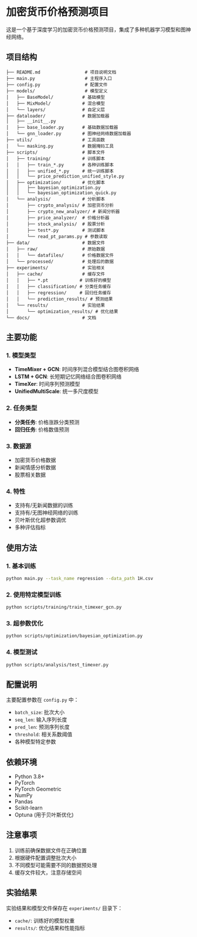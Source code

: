 # 加密货币价格预测项目

这是一个基于深度学习的加密货币价格预测项目，集成了多种机器学习模型和图神经网络。

## 项目结构

```
├── README.md                 # 项目说明文档
├── main.py                   # 主程序入口
├── config.py                 # 配置文件
├── models/                   # 模型定义
│   ├── BaseModel/           # 基础模型
│   ├── MixModel/            # 混合模型
│   └── layers/              # 自定义层
├── dataloader/              # 数据加载器
│   ├── __init__.py
│   ├── base_loader.py       # 基础数据加载器
│   └── gnn_loader.py        # 图神经网络数据加载器
├── utils/                   # 工具函数
│   └── masking.py           # 数据掩码工具
├── scripts/                 # 脚本文件
│   ├── training/            # 训练脚本
│   │   ├── train_*.py       # 各种训练脚本
│   │   ├── unified_*.py     # 统一训练脚本
│   │   └── price_prediction_unified_style.py
│   ├── optimization/        # 优化脚本
│   │   ├── bayesian_optimization.py
│   │   └── bayesian_optimization_quick.py
│   └── analysis/            # 分析脚本
│       ├── crypto_analysis/ # 加密货币分析
│       ├── crypto_new_analyzer/ # 新闻分析器
│       ├── price_analyzer/  # 价格分析器
│       ├── stock_analysis/  # 股票分析
│       ├── test*.py         # 测试脚本
│       └── read_pt_params.py # 参数读取
├── data/                    # 数据文件
│   ├── raw/                 # 原始数据
│   │   └── datafiles/       # 价格数据文件
│   └── processed/           # 处理后的数据
├── experiments/             # 实验相关
│   ├── cache/               # 缓存文件
│   │   ├── *.pt            # 训练好的模型
│   │   ├── classification/ # 分类任务缓存
│   │   ├── regression/     # 回归任务缓存
│   │   └── prediction_results/ # 预测结果
│   └── results/             # 实验结果
│       └── optimization_results/ # 优化结果
└── docs/                    # 文档
```

## 主要功能

### 1. 模型类型
- **TimeMixer + GCN**: 时间序列混合模型结合图卷积网络
- **LSTM + GCN**: 长短期记忆网络结合图卷积网络
- **TimeXer**: 时间序列预测模型
- **UnifiedMultiScale**: 统一多尺度模型

### 2. 任务类型
- **分类任务**: 价格涨跌分类预测
- **回归任务**: 价格数值预测

### 3. 数据源
- 加密货币价格数据
- 新闻情感分析数据
- 股票相关数据

### 4. 特性
- 支持有/无新闻数据的训练
- 支持有/无图神经网络的训练
- 贝叶斯优化超参数调优
- 多种评估指标

## 使用方法

### 1. 基本训练
```bash
python main.py --task_name regression --data_path 1H.csv
```

### 2. 使用特定模型训练
```bash
python scripts/training/train_timexer_gcn.py
```

### 3. 超参数优化
```bash
python scripts/optimization/bayesian_optimization.py
```

### 4. 模型测试
```bash
python scripts/analysis/test_timexer.py
```

## 配置说明

主要配置参数在 `config.py` 中：
- `batch_size`: 批次大小
- `seq_len`: 输入序列长度
- `pred_len`: 预测序列长度
- `threshold`: 相关系数阈值
- 各种模型特定参数

## 依赖环境

- Python 3.8+
- PyTorch
- PyTorch Geometric
- NumPy
- Pandas
- Scikit-learn
- Optuna (用于贝叶斯优化)

## 注意事项

1. 训练前确保数据文件在正确位置
2. 根据硬件配置调整批次大小
3. 不同模型可能需要不同的数据预处理
4. 缓存文件较大，注意存储空间

## 实验结果

实验结果和模型文件保存在 `experiments/` 目录下：
- `cache/`: 训练好的模型权重
- `results/`: 优化结果和性能指标
